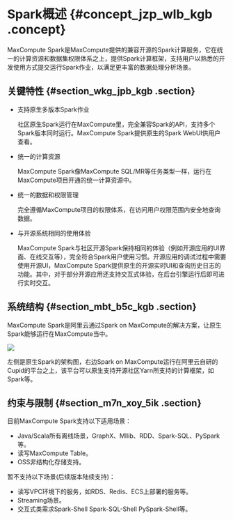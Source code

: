 # Spark概述 {#concept_jzp_wlb_kgb .concept}

MaxCompute Spark是MaxCompute提供的兼容开源的Spark计算服务，它在统一的计算资源和数据集权限体系之上，提供Spark计算框架，支持用户以熟悉的开发使用方式提交运行Spark作业，以满足更丰富的数据处理分析场景。

## 关键特性 {#section_wkg_jpb_kgb .section}

-   支持原生多版本Spark作业

    社区原生Spark运行在MaxCompute里，完全兼容Spark的API，支持多个Spark版本同时运行。MaxCompute Spark提供原生的Spark WebUI供用户查看。

-   统一的计算资源

    MaxCompute Spark像MaxCompute SQL/MR等任务类型一样，运行在MaxCompute项目开通的统一计算资源中。

-   统一的数据和权限管理

    完全遵循MaxCompute项目的权限体系，在访问用户权限范围内安全地查询数据。

-   与开源系统相同的使用体验

    MaxCompute Spark与社区开源Spark保持相同的体验（例如开源应用的UI界面、在线交互等），完全符合Spark用户使用习惯。开源应用的调试过程中需要使用开源UI，MaxCompute Spark提供原生的开源实时UI和查询历史日志的功能。其中，对于部分开源应用还支持交互式体验，在后台引擎运行后即可进行实时交互。


## 系统结构 {#section_mbt_b5c_kgb .section}

MaxCompute Spark是阿里云通过Spark on MaxCompute的解决方案，让原生Spark能够运行在MaxCompute当中。

![](http://static-aliyun-doc.oss-cn-hangzhou.aliyuncs.com/assets/img/92656/155771378236635_zh-CN.png)

左侧是原生Spark的架构图，右边Spark on MaxCompute运行在阿里云自研的Cupid的平台之上，该平台可以原生支持开源社区Yarn所支持的计算框架，如Spark等。

## 约束与限制 {#section_m7n_xoy_5ik .section}

目前MaxCompute Spark支持以下适用场景：

-   Java/Scala所有离线场景，GraphX、Mllib、RDD、Spark-SQL、PySpark等。
-   读写MaxCompute Table。
-   OSS非结构化存储支持。

暂不支持以下场景\(后续版本陆续支持\)：

-   读写VPC环境下的服务，如RDS、Redis、ECS上部署的服务等。
-   Streaming场景。
-   交互式类需求Spark-Shell Spark-SQL-Shell PySpark-Shell等。

